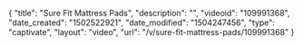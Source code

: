 {
    "title": "Sure Fit Mattress Pads",
    "description": "",
    "videoid": "109991368",
    "date_created": "1502522921",
    "date_modified": "1504247456",
    "type": "captivate",
    "layout": "video",
    "url": "\/v\/sure-fit-mattress-pads\/109991368"
}